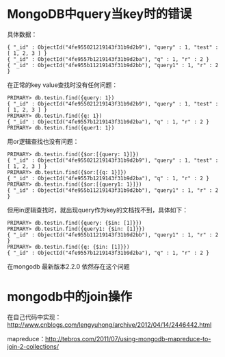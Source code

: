 MongoDB中query当key时的错误
====

具体数据：

    { "_id" : ObjectId("4fe955021219143f31b9d2b9"), "query" : 1, "test" : [ 1, 2, 3 ] }
    { "_id" : ObjectId("4fe9557b1219143f31b9d2ba"), "q" : 1, "r" : 2 }
    { "_id" : ObjectId("4fe955b11219143f31b9d2bb"), "query1" : 1, "r" : 2 }
 

在正常的key value查找时没有任何问题：

    PRIMARY> db.testin.find({query: 1})
    { "_id" : ObjectId("4fe955021219143f31b9d2b9"), "query" : 1, "test" : [ 1, 2, 3 ] }
    PRIMARY> db.testin.find({q: 1})
    { "_id" : ObjectId("4fe9557b1219143f31b9d2ba"), "q" : 1, "r" : 2 }
    PRIMARY> db.testin.find({quer1: 1})
  

用or逻辑查找也没有问题：

    PRIMARY> db.testin.find({$or:[{query: 1}]})
    { "_id" : ObjectId("4fe955021219143f31b9d2b9"), "query" : 1, "test" : [ 1, 2, 3 ] }
    PRIMARY> db.testin.find({$or:[{q: 1}]})
    { "_id" : ObjectId("4fe9557b1219143f31b9d2ba"), "q" : 1, "r" : 2 }
    PRIMARY> db.testin.find({$or:[{query1: 1}]})
    { "_id" : ObjectId("4fe955b11219143f31b9d2bb"), "query1" : 1, "r" : 2 }

 

但用in逻辑查找时，就出现query作为key的文档找不到，具体如下：

    PRIMARY> db.testin.find({query: {$in: [1]}})
    PRIMARY> db.testin.find({query1: {$in: [1]}})
    { "_id" : ObjectId("4fe955b11219143f31b9d2bb"), "query1" : 1, "r" : 2 }
    PRIMARY> db.testin.find({q: {$in: [1]}})
    { "_id" : ObjectId("4fe9557b1219143f31b9d2ba"), "q" : 1, "r" : 2 }

在mongodb 最新版本2.2.0 依然存在这个问题

mongodb中的join操作
====

在自己代码中实现：http://www.cnblogs.com/lengyuhong/archive/2012/04/14/2446442.html

mapreduce：http://tebros.com/2011/07/using-mongodb-mapreduce-to-join-2-collections/